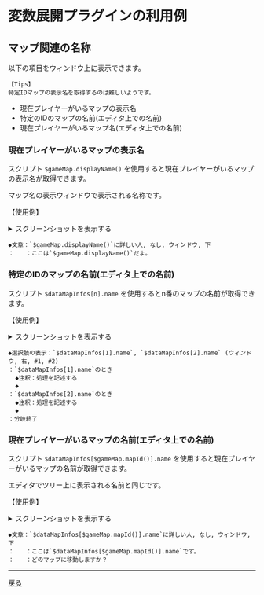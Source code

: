 # 変数展開プラグインの利用例

## マップ関連の名称

以下の項目をウィンドウ上に表示できます。

    【Tips】
    特定IDマップの表示名を取得するのは難しいようです。

- 現在プレイヤーがいるマップの表示名
- 特定のIDのマップの名前(エディタ上での名前)
- 現在プレイヤーがいるマップ名(エディタ上での名前)

### 現在プレイヤーがいるマップの表示名

スクリプト `$gameMap.displayName()` を使用すると現在プレイヤーがいるマップの表示名が取得できます。

マップ名の表示ウィンドウで表示される名称です。

【使用例】
<details>
<summary>スクリーンショットを表示する</summary>
    <img src=./pre_1.png>
    <img src=./1.png>
</details>

```
◆文章：`$gameMap.displayName()`に詳しい人, なし, ウィンドウ, 下
：　　：ここは`$gameMap.displayName()`だよ。
```

### 特定のIDのマップの名前(エディタ上での名前)

スクリプト `$dataMapInfos[n].name` を使用するとn番のマップの名前が取得できます。

【使用例】
<details>
<summary>スクリーンショットを表示する</summary>
    <img src=./pre_1.png>
    <img src=./pre_2.png>
    <img src=./2_3.png>
</details>

```
◆選択肢の表示：`$dataMapInfos[1].name`, `$dataMapInfos[2].name` (ウィンドウ, 右, #1, #2)
：`$dataMapInfos[1].name`のとき
  ◆注釈：処理を記述する
  ◆
：`$dataMapInfos[2].name`のとき
  ◆注釈：処理を記述する
  ◆
：分岐終了
```

### 現在プレイヤーがいるマップの名前(エディタ上での名前)

スクリプト `$dataMapInfos[$gameMap.mapId()].name` を使用すると現在プレイヤーがいるマップの名前が取得できます。

エディタでツリー上に表示される名前と同じです。

【使用例】
<details>
    <summary>スクリーンショットを表示する</summary>
    <img src=./pre_1.png>
    <img src=./pre_2.png>
    <img src=./2_3.png>
</details>

```
◆文章：`$dataMapInfos[$gameMap.mapId()].name`に詳しい人, なし, ウィンドウ, 下
：　　：ここは`$dataMapInfos[$gameMap.mapId()].name`です。
：　　：どのマップに移動しますか？
```

---

[戻る](../)